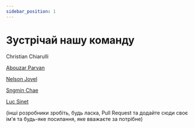 ```yaml
---
sidebar_position: 1
---
```


# Зустрічай нашу команду

Christian Chiarulli

[Abouzar Parvan](https://github.com/abzcoding/)

[Nelson Jovel](https://github.com/rebuilt)

[Sngmin Chae](https://github.com/chaeing)

[Luc Sinet](https://github.com/Tastyep)

(інші розробники зробіть, будь ласка, Pull Request та додайте сюди своє ім'я та будь-яке посилання, яке вважаєте за потрібне)
